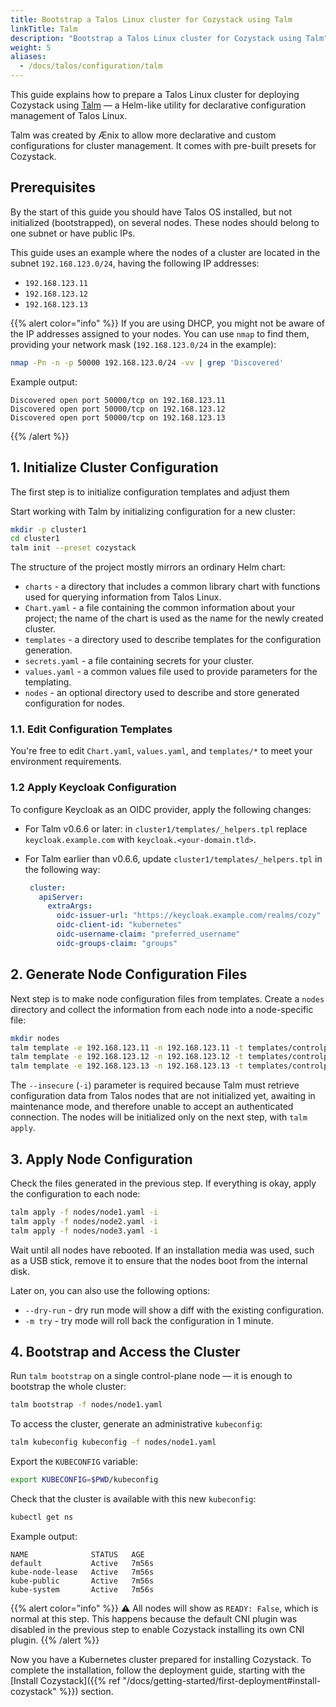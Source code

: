 ```yaml
---
title: Bootstrap a Talos Linux cluster for Cozystack using Talm
linkTitle: Talm
description: "Bootstrap a Talos Linux cluster for Cozystack using Talm"
weight: 5
aliases:
  - /docs/talos/configuration/talm
---
```


This guide explains how to prepare a Talos Linux cluster for deploying Cozystack using
[Talm](https://github.com/cozystack/talm) — a Helm-like utility for declarative configuration management of Talos Linux.

Talm was created by Ænix to allow more declarative and custom configurations for cluster management.
It comes with pre-built presets for Cozystack.

## Prerequisites

By the start of this guide you should have Talos OS installed, but not initialized (bootstrapped), on several nodes.
These nodes should belong to one subnet or have public IPs.

This guide uses an example where the nodes of a cluster are located in the subnet `192.168.123.0/24`, having the following IP addresses:

- `192.168.123.11`
- `192.168.123.12`
- `192.168.123.13`

{{% alert color="info" %}}
If you are using DHCP, you might not be aware of the IP addresses assigned to your nodes.
You can use `nmap` to find them, providing your network mask (`192.168.123.0/24` in the example):

```bash
nmap -Pn -n -p 50000 192.168.123.0/24 -vv | grep 'Discovered'
```

Example output:

```console
Discovered open port 50000/tcp on 192.168.123.11
Discovered open port 50000/tcp on 192.168.123.12
Discovered open port 50000/tcp on 192.168.123.13
```
{{% /alert %}}


## 1. Initialize Cluster Configuration

The first step is to initialize configuration templates and adjust them

Start working with Talm by initializing configuration for a new cluster:

```bash
mkdir -p cluster1
cd cluster1
talm init --preset cozystack
```

The structure of the project mostly mirrors an ordinary Helm chart:

- `charts` - a directory that includes a common library chart with functions used for querying information from Talos Linux.
- `Chart.yaml` - a file containing the common information about your project; the name of the chart is used as the name for the newly created cluster.
- `templates` - a directory used to describe templates for the configuration generation.
- `secrets.yaml` - a file containing secrets for your cluster.
- `values.yaml` - a common values file used to provide parameters for the templating.
- `nodes` - an optional directory used to describe and store generated configuration for nodes.

### 1.1. Edit Configuration Templates

You're free to edit `Chart.yaml`, `values.yaml`, and `templates/*` to meet your environment requirements.

### 1.2 Apply Keycloak Configuration

To configure Keycloak as an OIDC provider, apply the following changes:

-   For Talm v0.6.6 or later: in `cluster1/templates/_helpers.tpl` replace `keycloak.example.com` with `keycloak.<your-domain.tld>`.

-   For Talm earlier than v0.6.6, update `cluster1/templates/_helpers.tpl` in the following way:

    ```yaml
     cluster:
       apiServer:
         extraArgs:
           oidc-issuer-url: "https://keycloak.example.com/realms/cozy"
           oidc-client-id: "kubernetes"
           oidc-username-claim: "preferred_username"
           oidc-groups-claim: "groups"
    ```

## 2. Generate Node Configuration Files

Next step is to make node configuration files from templates.
Create a `nodes` directory and collect the information from each node into a node-specific file:

```bash
mkdir nodes
talm template -e 192.168.123.11 -n 192.168.123.11 -t templates/controlplane.yaml -i > nodes/node1.yaml
talm template -e 192.168.123.12 -n 192.168.123.12 -t templates/controlplane.yaml -i > nodes/node2.yaml
talm template -e 192.168.123.13 -n 192.168.123.13 -t templates/controlplane.yaml -i > nodes/node3.yaml
```

The `--insecure` (`-i`) parameter is required because Talm must retrieve configuration data
from Talos nodes that are not initialized yet, awaiting in maintenance mode, and therefore unable to accept an authenticated connection.
The nodes will be initialized only on the next step, with `talm apply`.

## 3. Apply Node Configuration

Check the files generated in the previous step.
If everything is okay, apply the configuration to each node:

```bash
talm apply -f nodes/node1.yaml -i
talm apply -f nodes/node2.yaml -i
talm apply -f nodes/node3.yaml -i
```

Wait until all nodes have rebooted.
If an installation media was used, such as a USB stick, remove it to ensure that the nodes boot from the internal disk.

Later on, you can also use the following options:

- `--dry-run` - dry run mode will show a diff with the existing configuration.
- `-m try` - try mode will roll back the configuration in 1 minute.

## 4. Bootstrap and Access the Cluster

Run `talm bootstrap` on a single control-plane node — it is enough to bootstrap the whole cluster:

```bash
talm bootstrap -f nodes/node1.yaml
```

To access the cluster, generate an administrative `kubeconfig`:

```bash
talm kubeconfig kubeconfig -f nodes/node1.yaml
```

Export the `KUBECONFIG` variable:
```bash
export KUBECONFIG=$PWD/kubeconfig
```

Check that the cluster is available with this new `kubeconfig`:

```bash
kubectl get ns
```

Example output:

```console
NAME              STATUS   AGE
default           Active   7m56s
kube-node-lease   Active   7m56s
kube-public       Active   7m56s
kube-system       Active   7m56s
```

{{% alert color="info" %}}
:warning: All nodes will show as `READY: False`, which is normal at this step.
This happens because the default CNI plugin was disabled in the previous step to enable Cozystack installing its own CNI plugin.
{{% /alert %}}

Now you have a Kubernetes cluster prepared for installing Cozystack.
To complete the installation, follow the deployment guide, starting with the
[Install Cozystack]({{% ref "/docs/getting-started/first-deployment#install-cozystack" %}}) section.